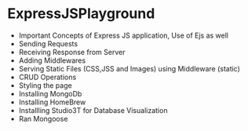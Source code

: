 # ExpressJSPlayground
- Important Concepts of Express JS application, Use of Ejs as well
- Sending Requests
- Receiving Response from Server
- Adding Middlewares
- Serving Static Files (CSS,JSS and Images) using Middleware (static)
- CRUD Operations
- Styling the page
- Installing MongoDb
- Installing HomeBrew
- Installling Studio3T for Database Visualization
- Ran Mongoose                  
